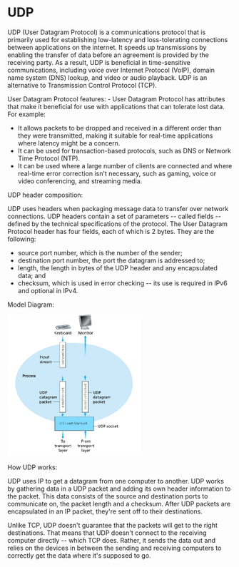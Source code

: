 # UDP

UDP (User Datagram Protocol) is a communications protocol that is primarily used for establishing low-latency and loss-tolerating connections between applications on the 
internet. It speeds up transmissions by enabling the transfer of data before an agreement is provided by the receiving party. As a result, UDP is beneficial in time-sensitive 
communications, including voice over Internet Protocol (VoIP), domain name system (DNS) lookup, and video or audio playback. UDP is an alternative to Transmission Control Protocol 
(TCP).

User Datagram Protocol features: - User Datagram Protocol has attributes that make it beneficial for use with applications that can tolerate lost data. For example:

- It allows packets to be dropped and received in a different order than they were 
transmitted, making it suitable for real-time applications where latency might be a 
concern.
- It can be used for transaction-based protocols, such as DNS or Network Time Protocol (NTP).
- It can be used where a large number of clients are connected and where real-time error 
correction isn't necessary, such as gaming, voice or video conferencing, and streaming 
media.

UDP header composition: 

UDP uses headers when packaging message data to transfer over network connections. UDP headers contain a set of parameters -- called fields --
defined by the technical specifications of the protocol. The User Datagram Protocol header 
has four fields, each of which is 2 bytes. They are the following:
- source port number, which is the number of the sender;
- destination port number, the port the datagram is addressed to;
- length, the length in bytes of the UDP header and any encapsulated data; and
- checksum, which is used in error checking -- its use is required in IPv6 and optional 
in IPv4.

Model Diagram:

<img src="/img/udp_model.PNG" width="300"/>

How UDP works: 

UDP uses IP to get a datagram from one computer to another. UDP works 
by gathering data in a UDP packet and adding its own header information to the packet. This 
data consists of the source and destination ports to communicate on, the packet length and 
a checksum. After UDP packets are encapsulated in an IP packet, they're sent off to their 
destinations.

Unlike TCP, UDP doesn't guarantee that the packets will get to the right destinations. That 
means that UDP doesn't connect to the receiving computer directly -- which TCP does. 
Rather, it sends the data out and relies on the devices in between the sending and receiving 
computers to correctly get the data where it's supposed to go.

